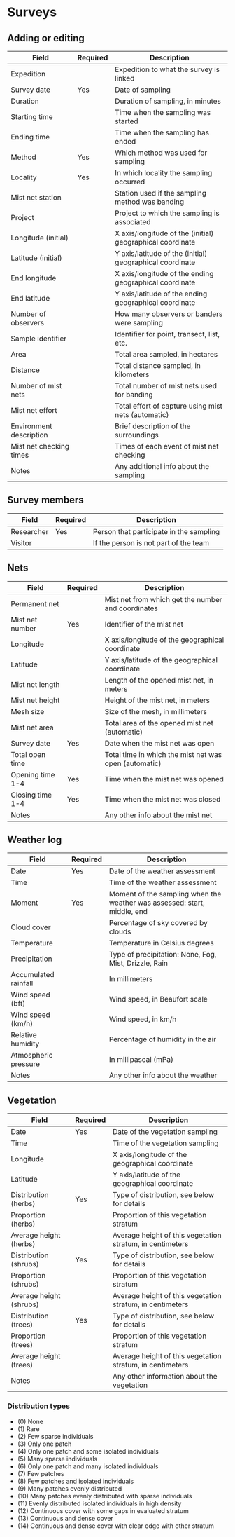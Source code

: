 # Surveys

## Adding or editing

Field | Required | Description
--- | --- | ---
Expedition | | Expedition to what the survey is linked
Survey date | Yes | Date of sampling
Duration | | Duration of sampling, in minutes
Starting time | | Time when the sampling was started
Ending time | | Time when the sampling has ended
Method | Yes | Which method was used for sampling
Locality | Yes | In which locality the sampling occurred
Mist net station | | Station used if the sampling method was banding
Project | | Project to which the sampling is associated
Longitude (initial) | | X axis/longitude of the (initial) geographical coordinate
Latitude (initial) | | Y axis/latitude of the (initial) geographical coordinate
End longitude | | X axis/longitude of the ending geographical coordinate
End latitude | | Y axis/latitude of the ending geographical coordinate
Number of observers | | How many observers or banders were sampling
Sample identifier | | Identifier for point, transect, list, etc.
Area | | Total area sampled, in hectares
Distance | | Total distance sampled, in kilometers
Number of mist nets | | Total number of mist nets used for banding
Mist net effort | | Total effort of capture using mist nets (automatic)
Environment description | | Brief description of the surroundings
Mist net checking times | | Times of each event of mist net checking
Notes | | Any additional info about the sampling

## Survey members

Field | Required | Description
--- | --- | ---
Researcher | Yes | Person that participate in the sampling
Visitor | | If the person is not part of the team

## Nets

Field | Required | Description
--- | --- | ---
Permanent net | | Mist net from which get the number and coordinates
Mist net number | Yes | Identifier of the mist net
Longitude | | X axis/longitude of the geographical coordinate
Latitude | | Y axis/latitude of the geographical coordinate
Mist net length | | Length of the opened mist net, in meters
Mist net height | | Height of the mist net, in meters
Mesh size | | Size of the mesh, in millimeters
Mist net area | | Total area of the opened mist net (automatic)
Survey date | Yes | Date when the mist net was open
Total open time | | Total time in which the mist net was open (automatic)
Opening time 1-4 | Yes | Time when the mist net was opened
Closing time 1-4 | Yes | Time when the mist net was closed
Notes | | Any other info about the mist net

## Weather log

Field | Required | Description
--- | --- | ---
Date | Yes | Date of the weather assessment
Time | | Time of the weather assessment
Moment | Yes | Moment of the sampling when the weather was assessed: start, middle, end
Cloud cover | | Percentage of sky covered by clouds
Temperature | | Temperature in Celsius degrees
Precipitation | | Type of precipitation: None, Fog, Mist, Drizzle, Rain
Accumulated rainfall | | In millimeters
Wind speed (bft) | | Wind speed, in Beaufort scale
Wind speed (km/h) | | Wind speed, in km/h
Relative humidity | | Percentage of humidity in the air
Atmospheric pressure | | In millipascal (mPa)
Notes | | Any other info about the weather

## Vegetation

Field | Required | Description
--- | --- | ---
Date | Yes | Date of the vegetation sampling
Time | | Time of the vegetation sampling
Longitude | | X axis/longitude of the geographical coordinate
Latitude | | Y axis/latitude of the geographical coordinate
Distribution (herbs) | Yes | Type of distribution, see below for details
Proportion (herbs) | | Proportion of this vegetation stratum
Average height (herbs) | | Average height of this vegetation stratum, in centimeters
Distribution (shrubs) | Yes | Type of distribution, see below for details
Proportion (shrubs) | | Proportion of this vegetation stratum
Average height (shrubs) | | Average height of this vegetation stratum, in centimeters
Distribution (trees) | Yes | Type of distribution, see below for details
Proportion (trees) | | Proportion of this vegetation stratum
Average height (trees) | | Average height of this vegetation stratum, in centimeters
Notes | | Any other information about the vegetation

### Distribution types

- (0) None
- (1) Rare
- (2) Few sparse individuals
- (3) Only one patch
- (4) Only one patch and some isolated individuals
- (5) Many sparse individuals
- (6) Only one patch and many isolated individuals
- (7) Few patches
- (8) Few patches and isolated individuals
- (9) Many patches evenly distributed
- (10) Many patches evenly distributed with sparse individuals
- (11) Evenly distributed isolated individuals in high density
- (12) Continuous cover with some gaps in evaluated stratum
- (13) Continuous and dense cover
- (14) Continuous and dense cover with clear edge with other stratum
